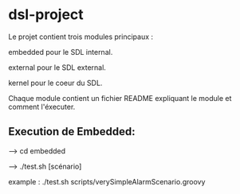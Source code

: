 # dsl-project

Le projet contient trois modules principaux : 

embedded pour le SDL internal.

external pour le SDL external.

kernel pour le coeur du SDL.

Chaque module contient un fichier README expliquant le module et comment l'éxecuter.

## Execution de Embedded: 

--> cd embedded

--> ./test.sh [scénario]  

example : ./test.sh scripts/verySimpleAlarmScenario.groovy
